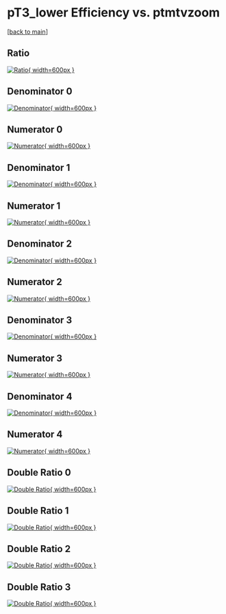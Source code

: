 # pT3_lower Efficiency vs. ptmtvzoom

[[back to main](./)]



## Ratio

[![Ratio](../mtv/var/pT3_lower_loweta_11_0_eff_ptmtvzoom.png){ width=600px }](../mtv/var/pT3_lower_loweta_11_0_eff_ptmtvzoom.pdf)

## Denominator 0

[![Denominator](../mtv/den/pT3_lower_loweta_11_0_eff_ptmtvzoom_den0.png){ width=600px }](../mtv/den/pT3_lower_loweta_11_0_eff_ptmtvzoom_den0.pdf)

## Numerator 0

[![Numerator](../mtv/num/pT3_lower_loweta_11_0_eff_ptmtvzoom_num0.png){ width=600px }](../mtv/num/pT3_lower_loweta_11_0_eff_ptmtvzoom_num0.pdf)

## Denominator 1

[![Denominator](../mtv/den/pT3_lower_loweta_11_0_eff_ptmtvzoom_den1.png){ width=600px }](../mtv/den/pT3_lower_loweta_11_0_eff_ptmtvzoom_den1.pdf)

## Numerator 1

[![Numerator](../mtv/num/pT3_lower_loweta_11_0_eff_ptmtvzoom_num1.png){ width=600px }](../mtv/num/pT3_lower_loweta_11_0_eff_ptmtvzoom_num1.pdf)

## Denominator 2

[![Denominator](../mtv/den/pT3_lower_loweta_11_0_eff_ptmtvzoom_den2.png){ width=600px }](../mtv/den/pT3_lower_loweta_11_0_eff_ptmtvzoom_den2.pdf)

## Numerator 2

[![Numerator](../mtv/num/pT3_lower_loweta_11_0_eff_ptmtvzoom_num2.png){ width=600px }](../mtv/num/pT3_lower_loweta_11_0_eff_ptmtvzoom_num2.pdf)

## Denominator 3

[![Denominator](../mtv/den/pT3_lower_loweta_11_0_eff_ptmtvzoom_den3.png){ width=600px }](../mtv/den/pT3_lower_loweta_11_0_eff_ptmtvzoom_den3.pdf)

## Numerator 3

[![Numerator](../mtv/num/pT3_lower_loweta_11_0_eff_ptmtvzoom_num3.png){ width=600px }](../mtv/num/pT3_lower_loweta_11_0_eff_ptmtvzoom_num3.pdf)

## Denominator 4

[![Denominator](../mtv/den/pT3_lower_loweta_11_0_eff_ptmtvzoom_den4.png){ width=600px }](../mtv/den/pT3_lower_loweta_11_0_eff_ptmtvzoom_den4.pdf)

## Numerator 4

[![Numerator](../mtv/num/pT3_lower_loweta_11_0_eff_ptmtvzoom_num4.png){ width=600px }](../mtv/num/pT3_lower_loweta_11_0_eff_ptmtvzoom_num4.pdf)

## Double Ratio 0

[![Double Ratio](../mtv/ratio/pT3_lower_loweta_11_0_eff_ptmtvzoom_ratio0.png){ width=600px }](../mtv/ratio/pT3_lower_loweta_11_0_eff_ptmtvzoom_ratio0.pdf)

## Double Ratio 1

[![Double Ratio](../mtv/ratio/pT3_lower_loweta_11_0_eff_ptmtvzoom_ratio1.png){ width=600px }](../mtv/ratio/pT3_lower_loweta_11_0_eff_ptmtvzoom_ratio1.pdf)

## Double Ratio 2

[![Double Ratio](../mtv/ratio/pT3_lower_loweta_11_0_eff_ptmtvzoom_ratio2.png){ width=600px }](../mtv/ratio/pT3_lower_loweta_11_0_eff_ptmtvzoom_ratio2.pdf)

## Double Ratio 3

[![Double Ratio](../mtv/ratio/pT3_lower_loweta_11_0_eff_ptmtvzoom_ratio3.png){ width=600px }](../mtv/ratio/pT3_lower_loweta_11_0_eff_ptmtvzoom_ratio3.pdf)

